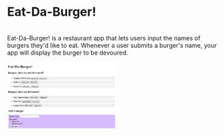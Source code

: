 <h1>Eat-Da-Burger!</h1>
<br>
Eat-Da-Burger! is a restaurant app that lets users input the names of burgers they'd like to eat. Whenever a user submits a burger's name, your app will display the burger to be devoured.

<a href="https://da-eats-burgers.herokuapp.com/"><img src="https://github.com/riffon3000/burger/blob/master/public/assets/img/burger.png" alt="eat the burger" style="width: 50%; height: 50%;"></a>